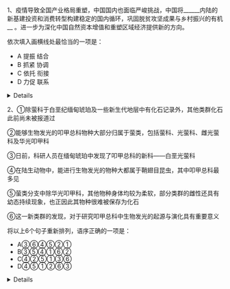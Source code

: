 1、疫情导致全国产业格局重塑，中国国内也面临严峻挑战，中国将______内陆的新基建投资和消费转型构建稳定的国内循环，巩固脱贫攻坚成果与乡村振兴的有机 __   。进一步为深化中国自然资本增值和重塑区域经济提供新的方向。

依次填入画横线处最恰当的一项是：

- A 提振 结合
- B 抓紧 协调
- C 依托 衔接
- D 力促 联系

<details>
    <p>我的答案：A </p>
    <p>我的理解：脱贫攻坚成功和乡村振兴是并列的，因此选择了结合.</p>
    <p>正确答案：C</p>
    <p>解析：本题可从第二空入手，“脱贫攻坚成果”和“乡村振兴”这两者的关系应该是先有“脱贫攻坚成果”然后才能实现“乡村振兴”，C项“衔接”指相互连接，能体现这两者间的承接关系，保留。A项“结合”指彼此紧密联系，B项“协调”指配合适当，步调一致，D项“联系”指联络、接洽，也指事物之间的有机关联，均不如C项“衔接”更能体现出两者的承接关系，排除。</p>
    <p>本题方向正确，从第二空开始，但是错误理解了相关的关系。</p>
</details>

2、①除萤科于白垩纪缅甸琥珀及一些新生代地层中有化石记录外，其他类群化石此前尚未被报道过

②能够生物发光的叩甲总科物种大部分归属于萤类，包括萤科、光萤科、雌光萤科及华光叩甲科

③日前，科研人员在缅甸琥珀中发现了叩甲总科的新科――白垩光萤科

④在陆生动物中，能进行生物发光的物种大都属于鞘翅目昆虫，其中叩甲总科最多见

⑤萤类分支中除华光叩甲科，其他物种身体均较为柔软，部分类群的雌性还具有幼态持续现象，也正因此其物种很难被保存为化石

⑥这一新类群的发现，对于研究叩甲总科中生物发光的起源与演化具有重要意义

将以上6个句子重新排列，语序正确的一项是：

- A③⑥④⑤②①
- B③⑤④①⑥②
- C④②⑤①③⑥
- D④⑤①②⑥③

<details>
    <p>本题类型：排序题</p>
    <p>我的答案：A</p>
    <p>我的理解：先从3和4中找出第一句，看到第3句的时候感觉引出了新科，因此没有过多的看第4句。【这是我的错】</p>
    <p>正确答案：C</p>
    <p>解析：首先，根据选项判断首句，③句指出日前科研人员发现了叩甲总科的新科；④句介绍了叩甲总科是最多见的生物发光的昆虫物种类群，按照逻辑顺序，应先介绍叩甲总科，再介绍叩甲总科的新科，故④句在③句前，排除A、B两项。</p>
	<p>继续观察，发现⑥句出现指代词“这一新类群”，说明前句应该提出了新类群相关的概念，⑥句前有②句、③句，②句在介绍生物发光的叩甲总科物种的种属关系，只有③句介绍了“新类群”，故③⑥两句捆绑，排除D项，C项当选。</p>
</details>



